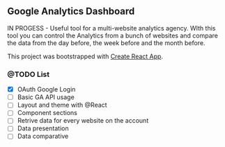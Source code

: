 ## Google Analytics Dashboard

IN PROGESS - Useful tool for a multi-website analytics agency. WIth this tool you can control the Analytics from a bunch of websites and compare the data from the day before, the week before and the month before.

This project was bootstrapped with [Create React App](https://github.com/facebook/create-react-app).

### @TODO List

- [x] OAuth Google Login 
- [ ] Basic GA API usage
- [ ] Layout and theme with @React
- [ ] Component sections
- [ ] Retrive data for every website on the account
- [ ] Data presentation
- [ ] Data comparative